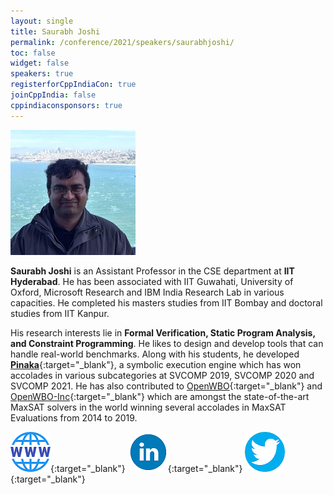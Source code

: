 ```yaml
---
layout: single
title: Saurabh Joshi
permalink: /conference/2021/speakers/saurabhjoshi/
toc: false
widget: false
speakers: true
registerforCppIndiaCon: true
joinCppIndia: false
cppindiaconsponsors: true
---
```


![Saurabh Joshi](/conference/2021/graphics/saurabhjoshi.jpg "Saurabh Joshi")

**Saurabh Joshi** is an Assistant Professor in the CSE department at **IIT Hyderabad**. He has been associated with IIT Guwahati, University of Oxford, Microsoft Research and IBM India Research Lab in various capacities. He completed his masters studies from IIT Bombay and doctoral studies from IIT Kanpur.

His research interests lie in **Formal Verification, Static Program Analysis, and Constraint Programming**. He likes to design and develop tools that can handle real-world benchmarks. Along with his students, he developed [**Pinaka**](https://github.com/sbjoshi/Pinaka){:target="_blank"}, a symbolic execution engine which has won accolades in various subcategories at SVCOMP 2019, SVCOMP 2020 and SVCOMP 2021. He has also contributed to [OpenWBO](https://github.com/sat-group/open-wbo){:target="_blank"} and [OpenWBO-Inc](https://github.com/sbjoshi/Open-WBO-Inc){:target="_blank"} which are amongst the state-of-the-art MaxSAT solvers in the world winning several accolades in MaxSAT Evaluations from 2014 to 2019.

[![Saurabh Joshi](/assets/images/www.png "Saurabh Joshi")](https://sbjoshi.github.io/){:target="_blank"}
[![Saurabh Joshi](/assets/images/linkedin.png "Saurabh Joshi")](https://www.linkedin.com/in/sbjoshi0001/){:target="_blank"}
[![Saurabh Joshi](/assets/images/twitter.png "Saurabh Joshi")](https://twitter.com/sbjoshi){:target="_blank"}
